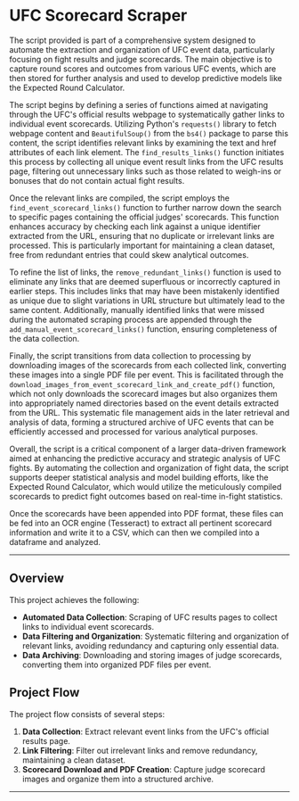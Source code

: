 # UFC Scorecard Scraper
The script provided is part of a comprehensive system designed to automate the extraction and organization of UFC event data, particularly focusing on fight results and judge scorecards. The main objective is to capture round scores and outcomes from various UFC events, which are then stored for further analysis and used to develop predictive models like the Expected Round Calculator.

The script begins by defining a series of functions aimed at navigating through the UFC's official results webpage to systematically gather links to individual event scorecards. Utilizing Python's `requests()` library to fetch webpage content and `BeautifulSoup()` from the `bs4()` package to parse this content, the script identifies relevant links by examining the text and href attributes of each link element. The `find_results_links()` function initiates this process by collecting all unique event result links from the UFC results page, filtering out unnecessary links such as those related to weigh-ins or bonuses that do not contain actual fight results.

Once the relevant links are compiled, the script employs the `find_event_scorecard_links()` function to further narrow down the search to specific pages containing the official judges' scorecards. This function enhances accuracy by checking each link against a unique identifier extracted from the URL, ensuring that no duplicate or irrelevant links are processed. This is particularly important for maintaining a clean dataset, free from redundant entries that could skew analytical outcomes.

To refine the list of links, the `remove_redundant_links()` function is used to eliminate any links that are deemed superfluous or incorrectly captured in earlier steps. This includes links that may have been mistakenly identified as unique due to slight variations in URL structure but ultimately lead to the same content. Additionally, manually identified links that were missed during the automated scraping process are appended through the `add_manual_event_scorecard_links()` function, ensuring completeness of the data collection.

Finally, the script transitions from data collection to processing by downloading images of the scorecards from each collected link, converting these images into a single PDF file per event. This is facilitated through the `download_images_from_event_scorecard_link_and_create_pdf()` function, which not only downloads the scorecard images but also organizes them into appropriately named directories based on the event details extracted from the URL. This systematic file management aids in the later retrieval and analysis of data, forming a structured archive of UFC events that can be efficiently accessed and processed for various analytical purposes.

Overall, the script is a critical component of a larger data-driven framework aimed at enhancing the predictive accuracy and strategic analysis of UFC fights. By automating the collection and organization of fight data, the script supports deeper statistical analysis and model building efforts, like the Expected Round Calculator, which would utilize the meticulously compiled scorecards to predict fight outcomes based on real-time in-fight statistics.

Once the scorecards have been appended into PDF format, these files can be fed into an OCR engine (Tesseract) to extract all pertinent scorecard information and write it to a CSV, which can then we compiled into a dataframe and analyzed.

---

## Overview

This project achieves the following:
- **Automated Data Collection**: Scraping of UFC results pages to collect links to individual event scorecards.
- **Data Filtering and Organization**: Systematic filtering and organization of relevant links, avoiding redundancy and capturing only essential data.
- **Data Archiving**: Downloading and storing images of judge scorecards, converting them into organized PDF files per event.

## Project Flow

The project flow consists of several steps:
1. **Data Collection**: Extract relevant event links from the UFC's official results page.
2. **Link Filtering**: Filter out irrelevant links and remove redundancy, maintaining a clean dataset.
3. **Scorecard Download and PDF Creation**: Capture judge scorecard images and organize them into a structured archive.

---
